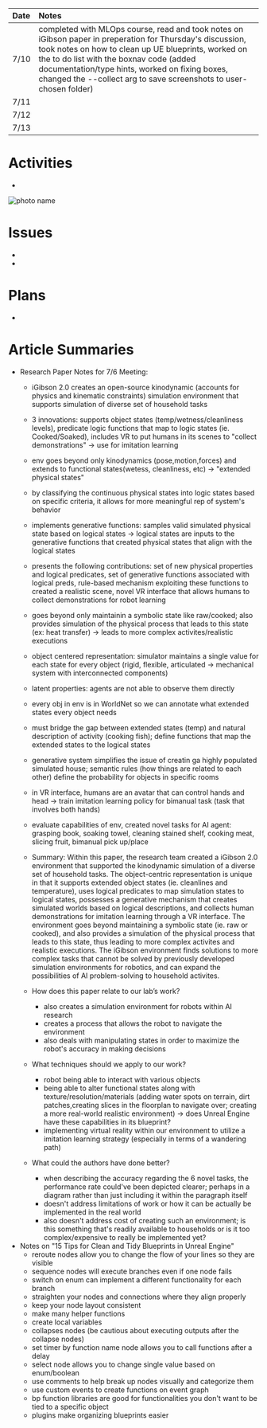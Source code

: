 | Date   | Notes
| :----- | :-------------------------------
|7/10 | completed with MLOps course, read and took notes on iGibson paper in preperation for Thursday's discussion, took notes on how to clean up UE blueprints, worked on the to do list with the boxnav code (added documentation/type hints, worked on fixing boxes, changed the --collect arg to save screenshots to user-chosen folder)
|7/11 | 
|7/12 | 
|7/13 | 

# Activities

- 
![photo name](/assets/2023-07-17/photo.png)


# Issues
- 
-

# Plans

- 

# Article Summaries

- Research Paper Notes for 7/6 Meeting:
    - iGibson 2.0 creates an open-source kinodynamic (accounts for physics and kinematic constraints) simulation environment that supports simulation of diverse set of household tasks
    - 3 innovations: supports object states (temp/wetness/cleanliness levels), predicate logic functions that map to logic states (ie. Cooked/Soaked), includes VR to put humans in its scenes to "collect demonstrations" -> use for imitation learning
    - env goes beyond only kinodynamics (pose,motion,forces) and extends to functional states(wetess, cleanliness, etc) -> "extended physical states"
    - by classifying the continuous physical states into logic states based on specific criteria, it allows for more meaningful rep of system's behavior
    - implements generative functions: samples valid simulated physical state based on logical states -> logical states are inputs to the generative functions that created physical states that align with the logical states
    - presents the following contributions: set of new physical properties and logical predicates, set of generative functions associated with logical preds, rule-based mechanism exploiting these functions to created a realistic scene, novel VR interface that allows humans to collect demonstrations for robot learning
    - goes beyond only maintainin a symbolic state like raw/cooked; also provides simulation of the physical process that leads to this state (ex: heat transfer) -> leads to more complex activites/realistic executions
    - object centered representation: simulator maintains a single value for each state for every object (rigid, flexible, articulated -> mechanical system with interconnected components)
    - latent properties: agents are not able to observe them directly
    - every obj in env is in WorldNet so we can annotate what extended states every object needs
    - must bridge the gap between extended states (temp) and natural description of activity (cooking fish); define functions that map the extended states to the logical states
    - generative system simplifies the issue of creatin ga highly populated simulated house; semantic rules (how things are related to each other) define the probability for objects in specific rooms
    - in VR interface, humans are an avatar that can control hands and head -> train imitation learning policy for bimanual task (task that involves both hands)
    - evaluate capabilities of env, created novel tasks for AI agent: grasping book, soaking towel, cleaning stained shelf, cooking meat, slicing fruit, bimanual pick up/place
    - Summary: Within this paper, the research team created a iGibson 2.0 environment that supported the kinodynamic simulation of a diverse set of household tasks. The object-centric representation is unique in that it supports extended object states (ie. cleanlines and temperature), uses logical predicates to map simulation states to logical states, possesses a generative mechanism that creates simulated worlds based on logical descriptions, and collects human demonstrations for imitation learning through a VR interface. The environment goes beyond maintaining a symbolic state (ie. raw or cooked), and also provides a simulation of the physical process that leads to this state, thus leading to more complex activites and realistic executions. The iGibson environment finds solutions to more complex tasks that cannot be solved by previously developed simulation environments for robotics, and can expand the possibilities of AI problem-solving to household activites. 


    - How does this paper relate to our lab’s work?
        - also creates a simulation environment for robots within AI research
        - creates a process that allows the robot to navigate the environment
        - also deals with manipulating states in order to maximize the robot's accuracy in making decisions 
    - What techniques should we apply to our work?
        - robot being able to interact with various objects
        - being able to alter functional states along with texture/resolution/materials (adding water spots on terrain, dirt patches,creating slices in the floorplan to navigate over; creating a more real-world realistic environment) -> does Unreal Engine have these capabilities in its blueprint?
        - implementing virtual reality within our environment to utilize a imitation learning strategy (especially in terms of a wandering path)

    - What could the authors have done better?
        - when describing the accuracy regarding the 6 novel tasks, the performance rate could've been depicted clearer; perhaps in a diagram rather than just including it within the paragraph itself
        - doesn't address limitations of work or how it can be actually be implemented in the real world
        - also doesn't address cost of creating such an environment; is this something that's readily available to households or is it too complex/expensive to really be implemented yet?
- Notes on "15 Tips for Clean and Tidy Blueprints in Unreal Engine"
    - reroute nodes allow you to change the flow of your lines so they are visible
    - sequence nodes will execute branches even if one node fails
    - switch on enum can implement a different functionality for each branch
    - straighten your nodes and connections where they align properly 
    - keep your node layout consistent 
    - make many helper functions
    - create local variables
    - collapses nodes (be cautious about executing outputs after the collapse nodes)
    - set timer by function name node allows you to call functions after a delay
    - select node allows you to change single value based on enum/boolean
    - use comments to help break up nodes visually and categorize them
    - use custom events to create functions on event graph
    - bp function libraries are good for functionalities you don't want to be tied to a specific object
    - plugins make organizing blueprints easier

    